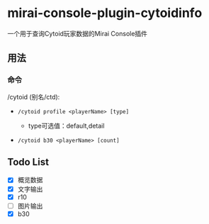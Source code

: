 # mirai-console-plugin-cytoidinfo
 一个用于查询Cytoid玩家数据的Mirai Console插件

## 用法

### 命令

/cytoid (别名/ctd):

- `/cytoid profile <playerName> [type]`

  - type可选值：default,detail

- `/cytoid b30 <playerName> [count]`

## Todo List

- [x] 概览数据
- [x] 文字输出
- [x] r10
- [ ] 图片输出
- [x] b30